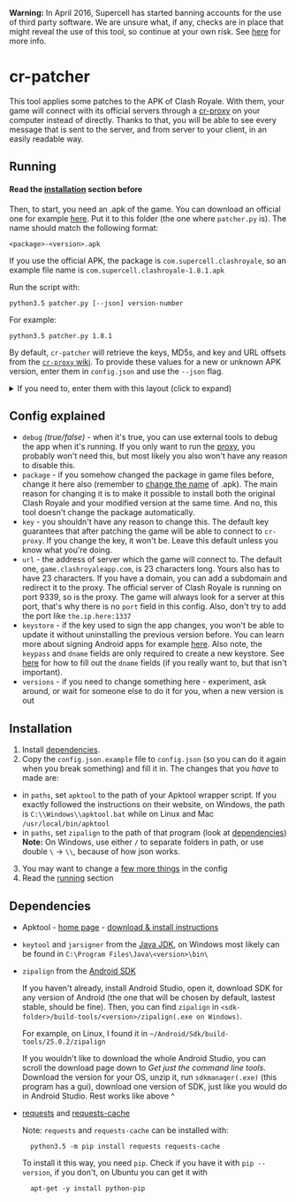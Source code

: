 **Warning:** In April 2016, Supercell has started banning accounts for the use of third party software. We are unsure what, if any, checks are in place that might reveal the use of this tool, so continue at your own risk. See [here](http://supercell.com/en/safe-and-fair-play/) for more info.

# cr-patcher

This tool applies some patches to the APK of Clash Royale. With them, your game will connect with its official servers through a [cr-proxy](https://github.com/royale-proxy/cr-proxy) on your computer instead of directly. Thanks to that, you will be able to see every message that is sent to the server, and from server to your client, in an easily readable way.

## Running
#### Read the [installation](#installation) section before
Then, to start, you need an .apk of the game. You can download an official one for example [here](http://www.apkmirror.com/uploads/?q=clash-royale-supercell). Put it to this folder (the one where `patcher.py` is). The name should match the following format:

    <package>-<version>.apk
    
If you use the official APK, the package is `com.supercell.clashroyale`, so an example file name is `com.supercell.clashroyale-1.8.1.apk`

Run the script with:

    python3.5 patcher.py [--json] version-number

For example:

    python3.5 patcher.py 1.8.1

By default, `cr-patcher` will retrieve the keys, MD5s, and key and URL offsets from the [`cr-proxy` wiki](https://github.com/royale-proxy/cr-proxy/wiki).  To provide these values for a new or unknown APK version, enter them in `config.json` and use the `--json` flag. 

<details><summary>If you need to, enter them with this layout (click to expand)</summary><p>

```
"versions": {
  "8.212.9": {
    "key": "469b704e7f6009ba8fc72e9b5c864c8e9285a755c5190f03f5c74852f6d9f419",
    "arm": {
      "md5": "769e2e9e1258b75d15cb7e04b2e49de3",
      "key-offset": "4280344",
      "url-offset": "3534513"
    },
    "x86": {
      "md5": "29ca23e48a5e419e83f2a7988c842d3e",
      "key-offset": "6189080",
      "url-offset": "4768816"
    }
  }
}
```
</p></details>

## Config explained
* `debug` *(true/false)* - when it's true, you can use external tools to debug the app when it's running. If you only want to run the [proxy](https://github.com/royale-proxy/cr-proxy), you probably won't need this, but most likely you also won't have any reason to disable this.
* `package` - if you somehow changed the package in game files before, change it here also (remember to [change the name](#cr-patcher) of .apk). The main reason for changing it is to make it possible to install both the original Clash Royale and your modified version at the same time. And no, this tool doesn't change the package automatically.
* `key` - you shouldn't have any reason to change this. The default key guarantees that after patching the game will be able to connect to `cr-proxy`. If you change the key, it won't be. Leave this default unless you know what you're doing.
* `url` - the address of server which the game will connect to. The default one, `game.clashroyaleapp.com`, is 23 characters long. Yours also has to have 23 characters. If you have a domain, you can add a subdomain and redirect it to the proxy. The official server of Clash Royale is running on port 9339, so is the proxy. The game will always look for a server at this port, that's why there is no `port` field in this config. Also, don't try to add the port like `the.ip.here:1337`
* `keystore` - if the key used to sign the app changes, you won't be able to update it without uninstalling the previous version before. You can learn more about signing Android apps for example [here](https://developer.android.com/studio/publish/app-signing.html). Also note, the `keypass` and `dname` fields are only required to create a new keystore.  See [here](http://docs.oracle.com/javase/7/docs/technotes/tools/solaris/keytool.html#DName) for how to fill out the `dname` fields (if you really want to, but that isn't important).
* `versions` - if you need to change something here - experiment, ask around, or wait for someone else to do it for you, when a new version is out 

## Installation

1. Install [dependencies](#dependencies).
2. Copy the `config.json.example` file to `config.json` (so you can do it again when you break something) and fill it in. The changes that you *have* to made are:
* in `paths`, set `apktool` to the path of your Apktool wrapper script. If you exactly followed the instructions on their website, on Windows, the path is `C:\\Windows\\apktool.bat` while on Linux and Mac `/usr/local/bin/apktool`
* in `paths`, set `zipalign` to the path of that program (look at [dependencies](#dependencies))
    **Note:** On Windows, use either `/` to separate folders in path, or use double `\` -> `\\`, because of how json works.
3. You may want to change a [few more things](#config-explained) in the config
4. Read the [running](#running) section

## Dependencies

- Apktool - [home page](http://ibotpeaches.github.io/Apktool/) - [download & install instructions](http://ibotpeaches.github.io/Apktool/install)
- `keytool` and `jarsigner` from the [Java JDK](http://www.oracle.com/technetwork/java/javase/downloads/index.html), on Windows most likely can be found in `C:\Program Files\Java\<version>\bin\`
- `zipalign` from the [Android SDK](http://developer.android.com/sdk/index.html#Other)
    
    If you haven't already, install Android Studio, open it, download SDK for any version of Android (the one that will be chosen by default, lastest stable, should be fine). Then, you can find `zipalign` in `<sdk-folder>/build-tools/<version>/zipalign(.exe on Windows)`. 
    
    For example, on Linux, I found it in `~/Android/Sdk/build-tools/25.0.2/zipalign`
    
    If you wouldn't like to download the whole Android Studio, you can scroll the download page down to *Get just the command line tools*. Download the version for your OS, unzip it, run `sdkmanager(.exe)` (this program has a gui), download one version of SDK, just like you would do in Android Studio. Rest works like above ^  
- [requests](http://python-requests.org/) and [requests-cache](https://github.com/reclosedev/requests-cache)

    Note: `requests` and `requests-cache` can be installed with:
    
        python3.5 -m pip install requests requests-cache

    To install it this way, you need `pip`. Check if you have it with `pip --version`, if you don't, on Ubuntu you can get it with 
    
        apt-get -y install python-pip
